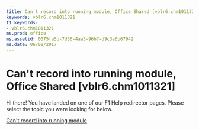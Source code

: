 ```yaml
---
title: Can't record into running module, Office Shared [vblr6.chm1011321]
keywords: vblr6.chm1011321
f1_keywords:
- vblr6.chm1011321
ms.prod: office
ms.assetid: 0075fa5b-7d36-4aa3-96b7-d9c3a0b67942
ms.date: 06/08/2017
---
```



# Can't record into running module, Office Shared [vblr6.chm1011321]

Hi there! You have landed on one of our F1 Help redirector pages. Please select the topic you were looking for below.

[Can't record into running module](http://msdn.microsoft.com/library/deebf97c-e531-8635-6419-2e3dc4a20e66%28Office.15%29.aspx)

